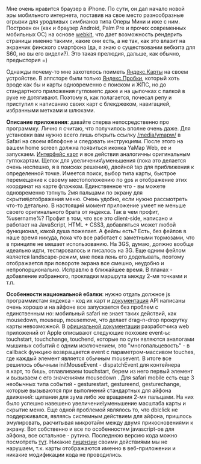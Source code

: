 Мне очень нравится браузер в iPhone. По сути, он дал начало новой эры мобильного интернета, поставив на свое место разнообразные огрызки для уродливых симбианов типа Оперы Мини и иже с ним. Построен он (как и браузер Android, Palm Pre и прочих современных мобильных ОС) на основе <a href="http://webkit.org/">webkit</a>, что дает возможность рендерить страницы именно такими, какие они есть, а не так, как это влазит на экранчик финского смартфона (да, я знаю о существовании вебкита для S60, но вы его видели?). Это такая прелюдия, дальше, как обычно, предыстория =)<p><p>Однажды почему-то мне захотелось поиметь <a href="http://maps.yandex.ru/">Яндекс.Карты</a> на своем устройстве. В аппсторе были только <a href="http://nano.yandex.ru/project/yandex-traffic/">Яндекс.Пробки</a>, который хоть вроде как бы и карты одновременно с поиском и ЖПС, но до стандартного приложения гугломепс даже и на цыпочках с палкой в руке не дотягивают. Поэтому я, как полагается, почесал репу и приступил к написанию своих карт с блекджеком, навигацией, избранными метками и шлюхами. <p></p><p><strong>Описание приложения</strong>: давайте сперва непосредственно про программку. Лично я считаю, что получилось вполне очень даже. Для установки вам нужно всего лишь открыть ссылку <a href="/media/ymapw/">/media/ymapw/</a> в Safari на своем яблофоне и следовать инструкциям. После этого на вашем home screen должна появиться иконка YaMap Web, ее и запускаем. <a href="http://twitpic.com/xtoev">Интерфейс карт</a> и все действия аналогичны оригинальным гуглокартам. Щепок для увеличения\уменьшения (пока это делается очень неспешно, я в поисках решения), двойной tap для приближения к определенной точке. Имеется поиск, выбор типа карты, быстрое перемещение к своему местоположению по gps и отображение этих координат на карте флажком. Единственное что - вы можете одновременно тэпнуть 2мя пальцами по экрану для скрытия\отображения меню. Очень удобно, если нужно рассмотреть что-то детально. В настоящий момент приложение умеет не меньше своего оригинального брата от яндекса. Так в чем профит, %username%? Профит в том, что все это client-side, написано и работает на JavaScript, HTML + CSS3, добавляться может любой функционал, какой душа пожелает. А фейлы есть? Есть, без фейлов в наше время никуда, пока что все работает с заметными тормозами, что в принципе не мешает использованию. На 3GS, думаю, должно вообще идеально идти, тестировалось и писалось на 3G. Еще одним фейлом является landscape-режим, мне пока лень его доделывать, поэтому отображается при повороте экрана все смешно, неудобно и непропорционально. Исправлю в ближайшее время. В планах - добавление избранного, прокладки маршрута между 2-мя точками и т.п.</p><p></p><p><strong>Особенности национальной ебалки</strong>: нужно отдать должное js программистам яндекса - код их карт и <a href="http://api.yandex.ru/maps/doc/">документация</a> API написаны очень хорошо и на айфоне все запускается без проблем с единственным но: мобильный safari не знает таких действий, как mousedown, mouseup, mousemove, что делает drag-n-drop прокрутку карты невозможной. В <a href="http://developer.apple.com/safari/library/documentation/AppleApplications/Reference/SafariWebContent/Introduction/Introduction.html">официальной документации</a> разработчика web приложений от Apple описывают следующие похожие event-ы: touchstart, touchchange, touchend, которые по сути являются аналогами мышиных событий с одним исключением, это "многопальцевость" - в callback функцию возвращается event с параметром-массивом touches, где каждый элемент является обычным mousevent. В итоге все решилось обычным initMouseEvent - dispatchEvent для контейнера я.карт, то бишь, отлавливаем touchstart, берем из него первый элемент и вызываем c его значениями mousedown . Для safari mobile есть еще 3 необычных типа событий - gesturestart, gestureend, gesturechange, которые вызываются при выполнений стандартных для айфона движений: щипания для зума либо же вращения 2-мя пальцами. На них было успешно навешено увеличение\уменьшение масштаба карты и скрытие меню. Еще одной проблемой являлось то, что dblclick не поддерживался, являясь системным действием для айфона, пришлось эмулировать, расчитывая микротайм между двумя прикосновениями к экрану. Вот собственно и все по особенностям javascript-ов для айфона, все остальное - рутина. Последнюю версию кода можно посмотреть <a href="/media/ymapw/ymw.js">тут</a>. Никакие <a href="http://api.yandex.ru/maps/agreement.xml">лицензии</a> своими действиями мы не нарушаем, т.к. карты отображаются именно в веб-приложении и никакие модификации кода не проводились.</p></p></p>